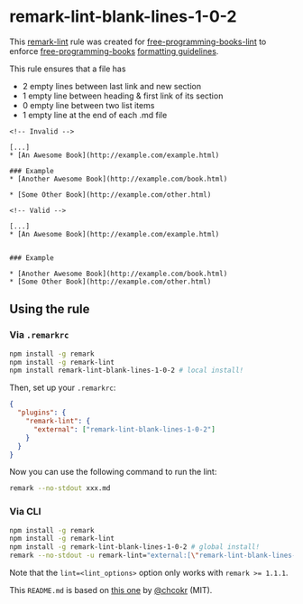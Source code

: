 # remark-lint-blank-lines-1-0-2

This [remark-lint](https://github.com/wooorm/remark-lint) rule was created for [free-programming-books-lint](https://github.com/vhf/free-programming-books-lint) to enforce [free-programming-books](https://github.com/vhf/free-programming-books) [formatting guidelines](https://github.com/vhf/free-programming-books/blob/master/CONTRIBUTING.md#formatting).

This rule ensures that a file has

- 2 empty lines between last link and new section
- 1 empty line between heading & first link of its section
- 0 empty line between two list items
- 1 empty line at the end of each .md file

```Text
<!-- Invalid -->

[...]
* [An Awesome Book](http://example.com/example.html)

### Example
* [Another Awesome Book](http://example.com/book.html)

* [Some Other Book](http://example.com/other.html)

<!-- Valid -->

[...]
* [An Awesome Book](http://example.com/example.html)


### Example

* [Another Awesome Book](http://example.com/book.html)
* [Some Other Book](http://example.com/other.html)
```

## Using the rule

### Via `.remarkrc`

```bash
npm install -g remark
npm install -g remark-lint
npm install remark-lint-blank-lines-1-0-2 # local install!
```

Then, set up your `.remarkrc`:

```JSON
{
  "plugins": {
    "remark-lint": {
      "external": ["remark-lint-blank-lines-1-0-2"]
    }
  }
}
```

Now you can use the following command to run the lint:

```bash
remark --no-stdout xxx.md
```

### Via CLI

```bash
npm install -g remark
npm install -g remark-lint
npm install -g remark-lint-blank-lines-1-0-2 # global install!
remark --no-stdout -u remark-lint="external:[\"remark-lint-blank-lines-1-0-2\"]" xxx.md
```

Note that the `lint=<lint_options>` option only works with `remark >= 1.1.1`.

This `README.md` is based on [this one](https://github.com/chcokr/mdast-lint-sentence-newline/blob/250b106c9e19b387270099cf16f17a84643f8944/README.md) by [@chcokr](https://github.com/chcokr) (MIT).
